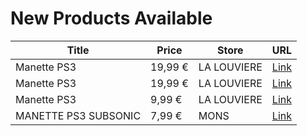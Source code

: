 # New Products Available

| Title | Price | Store | URL |
|---|---|---|---|
| Manette PS3 | 19,99 € | LA LOUVIERE | [Link](https://www.cashconverters.be/fr/accessoires-jeux-video/843577-manette-ps3.html) |
| Manette PS3 | 19,99 € | LA LOUVIERE | [Link](https://www.cashconverters.be/fr/accessoires-jeux-video/843578-manette-ps3.html) |
| Manette PS3 | 9,99 € | LA LOUVIERE | [Link](https://www.cashconverters.be/fr/accessoires-jeux-video/843542-manette-ps3.html) |
| MANETTE PS3  SUBSONIC | 7,99 € | MONS | [Link](https://www.cashconverters.be/fr/accessoires-jeux-video/843429-manette-ps3-subsonic.html) |
